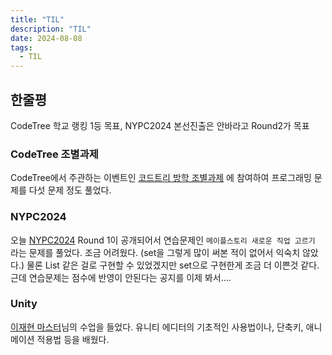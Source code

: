 ```yaml
---
title: "TIL"
description: "TIL"
date: 2024-08-08
tags:
  - TIL
---
```


## 한줄평
CodeTree 학교 랭킹 1등 목표, NYPC2024 본선진출은 안바라고 Round2가 목표

### CodeTree 조별과제

CodeTree에서 주관하는 이벤트인 [코드트리 방학 조별과제](https://www.codetree.ai/forum/no-free-lunch/report) 에 참여하여 프로그래밍 문제를 다섯 문제 정도 풀었다.

### NYPC2024

오늘 [NYPC2024](https://www.nypc.co.kr/member/contestMain.do) Round 1이 공개되어서 연습문제인 `메이플스토리 새로운 직업 고르기` 라는 문제를 풀었다.
조금 어려웠다. (set을 그렇게 많이 써본 적이 없어서 익숙치 않았다.) 
물론 List 같은 걸로 구현할 수 있었겠지만 set으로 구현한게 조금 더 이쁜것 같다.
근데 연습문제는 점수에 반영이 안된다는 공지를 이제 봐서....

### Unity 

[이재현 마스터](https://unity3dstudy.com/about/)님의 수업을 들었다.
유니티 에디터의 기초적인 사용법이나, 단축키, 애니메이션 적용법 등을 배웠다.
